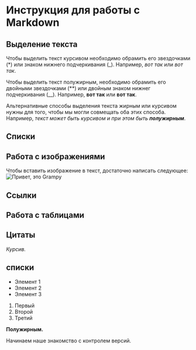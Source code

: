 # Инструкция для работы с Markdown

## Выделение текста

Чтобы выделить текст курсивом необходимо обрамить его звездочками (*) или знаком нижнего подчеркивания (_). Например, *вот так* или _вот так_.

Чтобы выделить текст полужирным, необходимо обрамить его двойными звездочками (**) или двойным знаком нижнег подчеркивания (__). Например, **вот так** или __вот так__.

Альтернативные способы выделения текста жирным или курсивом нужны для того, чтобы мы могли совмещать оба этих способа. Например, _текст может быть курсивом и при этом быть **полужирным**_.

## Списки

## Работа с изображениями

Чтобы вставить изображение в текст, достаточно написать следующее:
![Привет, это Grampy](Grumpy5-5ab86ec16bf0690038e3eb19.jpg)
## Ссылки

## Работа с таблицами

## Цитаты



*Курсив.*

## списки 

* Элемент 1
* Элемент 2
* Элемент 3

1. Первый
2. Второй
3. Третий 

**Полужирным.**

Начинаем наше знакомство с контролем версий.
